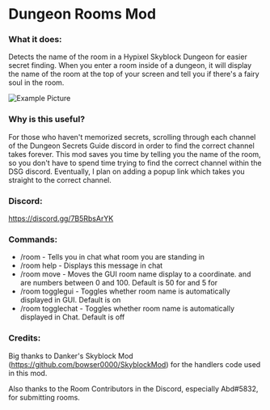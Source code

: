 # Dungeon Rooms Mod
### What it does:
Detects the name of the room in a Hypixel Skyblock Dungeon for easier secret finding. When you enter a room inside of a 
dungeon, it will display the name of the room at the top of your screen and tell you if there's a fairy soul in the room.

![Example Picture](https://hypixel.net/attachments/2347266/)

### Why is this useful?
For those who haven't memorized secrets, scrolling through each channel of the Dungeon Secrets Guide
discord in order to find the correct channel takes forever. This mod saves you time by telling you the name of the room,
so you don't have to spend time trying to find the correct channel within the DSG discord. Eventually, I plan on adding
a popup link which takes you straight to the correct channel.

### Discord:
https://discord.gg/7B5RbsArYK

### Commands:
 - /room - Tells you in chat what room you are standing in
 - /room help - Displays this message in chat
 - /room move <x> <y> - Moves the GUI room name display to a coordinate. <x> and <y> are numbers between 0 and 100. Default is 50 for <x> and 5 for <y>
 - /room togglegui - Toggles whether room name is automatically displayed in GUI. Default is on
 - /room togglechat - Toggles whether room name is automatically displayed in Chat. Default is off

### Credits:
Big thanks to Danker's Skyblock Mod (https://github.com/bowser0000/SkyblockMod) for the handlers code used in this mod.

Also thanks to the Room Contributors in the Discord, especially Abd#5832, for submitting rooms.